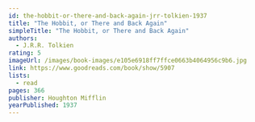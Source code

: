 ```yaml
---
id: the-hobbit-or-there-and-back-again-jrr-tolkien-1937
title: "The Hobbit, or There and Back Again"
simpleTitle: "The Hobbit, or There and Back Again"
authors:
  - J.R.R. Tolkien
rating: 5
imageUrl: /images/book-images/e105e6918ff7ffce0663b4064956c9b6.jpg
link: https://www.goodreads.com/book/show/5907
lists:
  - read
pages: 366
publisher: Houghton Mifflin
yearPublished: 1937
---
```

